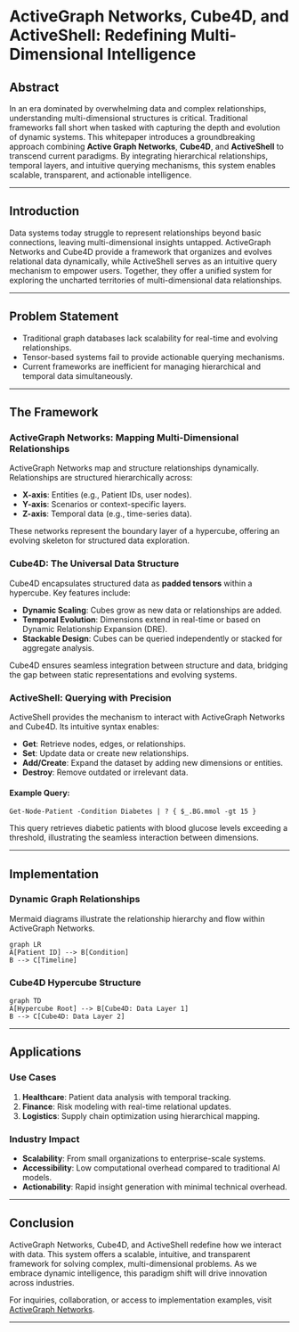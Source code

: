 # ActiveGraph Networks, Cube4D, and ActiveShell: Redefining Multi-Dimensional Intelligence

## Abstract
In an era dominated by overwhelming data and complex relationships, understanding multi-dimensional structures is critical. Traditional frameworks fall short when tasked with capturing the depth and evolution of dynamic systems. This whitepaper introduces a groundbreaking approach combining **Active Graph Networks**, **Cube4D**, and **ActiveShell** to transcend current paradigms. By integrating hierarchical relationships, temporal layers, and intuitive querying mechanisms, this system enables scalable, transparent, and actionable intelligence.

---

## Introduction
Data systems today struggle to represent relationships beyond basic connections, leaving multi-dimensional insights untapped. ActiveGraph Networks and Cube4D provide a framework that organizes and evolves relational data dynamically, while ActiveShell serves as an intuitive query mechanism to empower users. Together, they offer a unified system for exploring the uncharted territories of multi-dimensional data relationships.

---

## Problem Statement
- Traditional graph databases lack scalability for real-time and evolving relationships.
- Tensor-based systems fail to provide actionable querying mechanisms.
- Current frameworks are inefficient for managing hierarchical and temporal data simultaneously.

---

## The Framework
### ActiveGraph Networks: Mapping Multi-Dimensional Relationships
ActiveGraph Networks map and structure relationships dynamically. Relationships are structured hierarchically across:
- **X-axis**: Entities (e.g., Patient IDs, user nodes).
- **Y-axis**: Scenarios or context-specific layers.
- **Z-axis**: Temporal data (e.g., time-series data).

These networks represent the boundary layer of a hypercube, offering an evolving skeleton for structured data exploration.

### Cube4D: The Universal Data Structure
Cube4D encapsulates structured data as **padded tensors** within a hypercube. Key features include:
- **Dynamic Scaling**: Cubes grow as new data or relationships are added.
- **Temporal Evolution**: Dimensions extend in real-time or based on Dynamic Relationship Expansion (DRE).
- **Stackable Design**: Cubes can be queried independently or stacked for aggregate analysis.

Cube4D ensures seamless integration between structure and data, bridging the gap between static representations and evolving systems.

### ActiveShell: Querying with Precision
ActiveShell provides the mechanism to interact with ActiveGraph Networks and Cube4D. Its intuitive syntax enables:
- **Get**: Retrieve nodes, edges, or relationships.
- **Set**: Update data or create new relationships.
- **Add/Create**: Expand the dataset by adding new dimensions or entities.
- **Destroy**: Remove outdated or irrelevant data.

#### Example Query:
```plaintext
Get-Node-Patient -Condition Diabetes | ? { $_.BG.mmol -gt 15 }
```
This query retrieves diabetic patients with blood glucose levels exceeding a threshold, illustrating the seamless interaction between dimensions.

---

## Implementation
### Dynamic Graph Relationships
Mermaid diagrams illustrate the relationship hierarchy and flow within ActiveGraph Networks.

```mermaid
graph LR
A[Patient ID] --> B[Condition]
B --> C[Timeline]
```

### Cube4D Hypercube Structure
```mermaid
graph TD
A[Hypercube Root] --> B[Cube4D: Data Layer 1]
B --> C[Cube4D: Data Layer 2]
```
---

## Applications
### Use Cases
1. **Healthcare**: Patient data analysis with temporal tracking.
2. **Finance**: Risk modeling with real-time relational updates.
3. **Logistics**: Supply chain optimization using hierarchical mapping.

### Industry Impact
- **Scalability**: From small organizations to enterprise-scale systems.
- **Accessibility**: Low computational overhead compared to traditional AI models.
- **Actionability**: Rapid insight generation with minimal technical overhead.

---

## Conclusion
ActiveGraph Networks, Cube4D, and ActiveShell redefine how we interact with data. This system offers a scalable, intuitive, and transparent framework for solving complex, multi-dimensional problems. As we embrace dynamic intelligence, this paradigm shift will drive innovation across industries.

For inquiries, collaboration, or access to implementation examples, visit [ActiveGraph Networks](https://github.com/example).

---